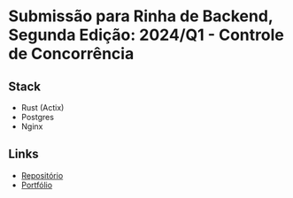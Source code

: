 # Submissão para Rinha de Backend, Segunda Edição: 2024/Q1 - Controle de Concorrência

## Stack
- Rust (Actix)
- Postgres
- Nginx

## Links

- [Repositório](https://github.com/ElioenaiFerrari/rinha2024)
- [Portfólio](https://elioenai-ferrari.vercel.app/)